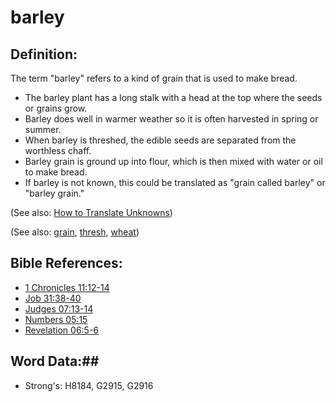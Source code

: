 # barley #

## Definition: ##

The term "barley" refers to a kind of grain that is used to make bread.

* The barley plant has a long stalk with a head at the top where the seeds or grains grow.
* Barley does well in warmer weather so it is often harvested in spring or summer.
* When barley is threshed, the edible seeds are separated from the worthless chaff.
* Barley grain is ground up into flour, which is then mixed with water or oil to make bread.
* If barley is not known, this could be translated as "grain called barley" or "barley grain."

(See also: [How to Translate Unknowns](rc://en/ta/man/translate/translate-unknown))

(See also: [grain](grain.md), [thresh](thresh.md), [wheat](wheat.md))

## Bible References: ##

* [1 Chronicles 11:12-14](rc://en/tn/help/1ch/11/12)
* [Job 31:38-40](rc://en/tn/help/job/31/38)
* [Judges 07:13-14](rc://en/tn/help/jdg/07/13)
* [Numbers 05:15](rc://en/tn/help/num/05/15)
* [Revelation 06:5-6](rc://en/tn/help/rev/06/05)

## Word Data:##

* Strong's: H8184, G2915, G2916
